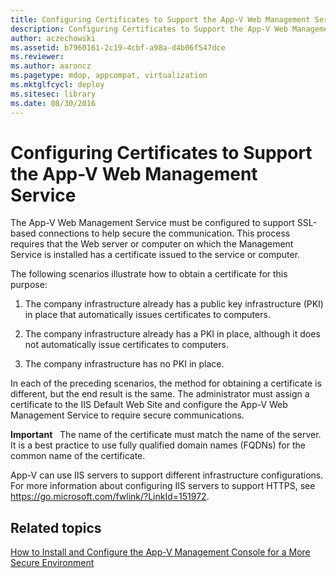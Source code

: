 ```yaml
---
title: Configuring Certificates to Support the App-V Web Management Service
description: Configuring Certificates to Support the App-V Web Management Service
author: aczechowski
ms.assetid: b7960161-2c19-4cbf-a98a-d4b06f547dce
ms.reviewer:
ms.author: aaroncz
ms.pagetype: mdop, appcompat, virtualization
ms.mktglfcycl: deploy
ms.sitesec: library
ms.date: 08/30/2016
---
```



# Configuring Certificates to Support the App-V Web Management Service


The App-V Web Management Service must be configured to support SSL-based connections to help secure the communication. This process requires that the Web server or computer on which the Management Service is installed has a certificate issued to the service or computer.

The following scenarios illustrate how to obtain a certificate for this purpose:

1.  The company infrastructure already has a public key infrastructure (PKI) in place that automatically issues certificates to computers.

2.  The company infrastructure already has a PKI in place, although it does not automatically issue certificates to computers.

3.  The company infrastructure has no PKI in place.

In each of the preceding scenarios, the method for obtaining a certificate is different, but the end result is the same. The administrator must assign a certificate to the IIS Default Web Site and configure the App-V Web Management Service to require secure communications.

**Important**  
The name of the certificate must match the name of the server. It is a best practice to use fully qualified domain names (FQDNs) for the common name of the certificate.



App-V can use IIS servers to support different infrastructure configurations. For more information about configuring IIS servers to support HTTPS, see <https://go.microsoft.com/fwlink/?LinkId=151972>.

## Related topics


[How to Install and Configure the App-V Management Console for a More Secure Environment](how-to-install-and-configure-the-app-v-management-console-for-a-more-secure-environment.md)









